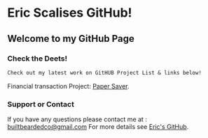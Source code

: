 # Eric Scalises GitHub!

## Welcome to my GitHub Page

### Check the Deets!



```markdown
Check out my latest work on GitHUB Project List & links below!

```
Financial transaction Project:
[Paper Saver](https://github.com/scalise0313/PaperSaverApp.git).




### Support or Contact

If you have any questions please contact me at : builtbeardedco@gmail.com
For more details see [Eric's GitHub](https://github.com/scalise0313/scalise.github.io).
